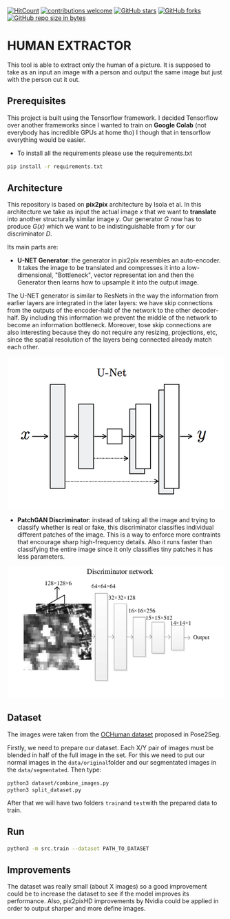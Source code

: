 [![HitCount](http://hits.dwyl.io/adriacabeza/Unnamed.svg)](http://hits.dwyl.io/adriacabeza/Unnamed)
[![contributions welcome](https://img.shields.io/badge/contributions-welcome-brightgreen.svg?style=flat)](https://github.com/adriacabeza/Unnamed)
[![GitHub stars](https://img.shields.io/github/stars/adriacabeza/Unnamed.svg)](https://GitHub.com/adriacabeza/Unnamed/stargazers/)
[![GitHub forks](https://img.shields.io/github/forks/adriacabeza/Unnamed.svg)](https://GitHub.com/adriacabeza/Unnamed/network/)
[![GitHub repo size in bytes](https://img.shields.io/github/repo-size/adriacabeza/Unnamed.svg)](https://github.com/adriacabeza/Unnamed)


# HUMAN EXTRACTOR
This tool is able to extract only the human of a picture. It is supposed to take as an input an image with a person and output the same image but just with the person cut it out. 

## Prerequisites
This project is built using the Tensorflow framework. I decided Tensorflow over another frameworks since I wanted to train on **Google Colab** (not everybody has incredible GPUs at home tho) I though that in tensorflow everything would be easier.

- To install all the requirements please use the requirements.txt

```bash
pip install -r requirements.txt
```
## Architecture
This repository is based on **pix2pix** architecture by Isola et al. In this architecture we take as input the actual image *x* that we want to **translate** into another structurally similar image *y*. Our generator *G* now has to produce *G(x)* which we want to be indistinguishable from *y* for our discriminator *D*.

Its main parts are:
- **U-NET Generator**: the generator in pix2pix resembles an auto-encoder. It takes the     image to be translated and compresses it into a low-dimensional, "Bottleneck", vector representat    ion and then the Generator then learns how to upsample it into the output image.

The U-NET generator is similar to ResNets in the way the information from earlier layers are integrated in the later layers: we have skip connections from the outputs of the encoder-hald of the network to the other decoder-half. By including this information we prevent the middle of the network to become an information bottleneck. Moreover, tose skip connections are also interesting because they do not require any resizing, projections, etc, since the spatial resolution of the layers being connected already match each other.
 <p align="center">
  <img src="docs/U-net.png">
</p>

 - **PatchGAN Discriminator**: instead of taking all the image and trying to classify whether is real or fake, this discriminator classifies individual different patches of the image. This is a way to enforce more contraints that encourage sharp high-frequency details. Also it runs faster than classifying the entire image since it only classifies tiny patches it has less parameters.
 <p align="center">
  <img src="docs/patch_gan.png">
</p>


## Dataset
The images were taken from the [OCHuman dataset](https://github.com/liruilong940607/OCHumanApi) proposed in Pose2Seg.

Firstly, we need to prepare our dataset. Each X/Y pair of images must be blended in half of the full image in the set. For this we need to put our normal images in the ```data/original```folder and our segmentated images in the ```data/segmentated```. Then type:

```
python3 dataset/combine_images.py  
python3 split_dataset.py
```

After that we will have two folders ```train```and ```test```with the prepared data to train.

## Run

```bash
python3 -m src.train --dataset PATH_TO_DATASET
```

## Improvements

The dataset was really small (about X images) so a good improvement could be to increase the dataset to see if the model improves its performance. Also, pix2pixHD improvements by Nvidia could be applied in order to output sharper and more define images. 
